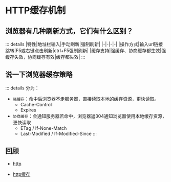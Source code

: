 # HTTP缓存机制

## 浏览器有几种刷新方式，它们有什么区别？

::: details
|特性|地址栏输入|手动刷新|强制刷新|
|-|-|-|-|
|操作方式|输入url链接跳转|F5或右键点击刷新|ctrl+F5强制刷新|
|缓存支持|强缓存、协商缓存都生效|强缓存失效，协商缓存有效|缓存都失效|
:::

## 说一下浏览器缓存策略

::: details 分为：
- `强缓存`：命中后浏览器不走服务器，直接读取本地的缓存资源，更快读取。
  - Cache-Control
  - Expires
- `协商缓存`：会通知服务器若命中，浏览器返304通知浏览器使用本地缓存资源，更快读取
  - ETag / If-None-Match
  - Last-Modified / If-Modified-Since
:::

## 回顾

- [http](../../直击概念/04http/s_http_1-http.md)

- [http缓存](../../直击概念/04http/s_http_4-cache.md)